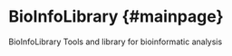 BioInfoLibrary {#mainpage}
=========================

BioInfoLibrary
Tools and library for bioinformatic analysis


